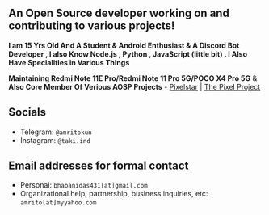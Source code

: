 An Open Source developer working on and contributing to various projects!
------------------------------------------------------------------------

**I am 15 Yrs Old And A Student & Android Enthusiast & A Discord Bot Developer , I also Know Node.js , Python ,  JavaScript (little bit) . I Also Have Specialities in Various Things**
 
 **Maintaining Redmi Note 11E Pro/Redmi Note 11 Pro 5G/POCO X4 Pro 5G** & **Also Core Member Of Verious AOSP Projects** - [Pixelstar](https://github.com/Project-PixelStar)  | [The Pixel Project](https://github.com/The-Pixel-Project) 

Socials 
--------

- Telegram: `@amritokun`
- Instagram: `@taki.ind`
  
Email addresses for formal contact
----------------------------------

- Personal: `bhabanidas431[at]gmail.com` 
- Organizational help, partnership, business inquiries, etc: `amrito[at]myyahoo.com`

